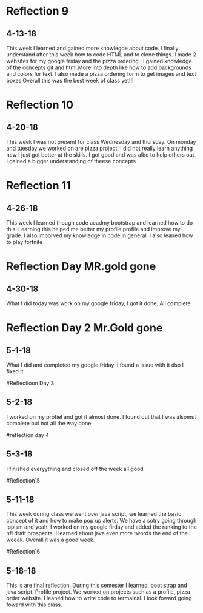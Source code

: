 # Reflection 9
## 4-13-18
This week I learned and gained more knowlegde about code. I finally understand after this week how to code HTML and to clone things. I made 2 websites for my google friday and  the pizza ordering . I gained knowledge of the concepts git and html.More into depth like how to add backgrounds and colors for text.  I also made a pizza ordering form to get images and text boxes.Overall this was the best week of class yet!!!

# Reflection 10
## 4-20-18
This week I was not present for class Wednesday and thursday. On monday and tuesday we worked on are pizza project. I did not really learn anything new I just got better at the skills. I got good and was albe to help others out. I gained a bigger understanding of theese concepts

# Reflection 11
## 4-26-18
This week I learned though code acadmy bootstrap and learned how to do this. Learning this helped me better my profile profile and improve my grade. I also imporved my knowledge in code in general. I also leaned how to play fortnite

# Reflection Day MR.gold gone
## 4-30-18
What I did today was work on my google friday, I got it done. All complete

# Reflection Day 2 Mr.Gold gone
## 5-1-18
What I did and completed my google friday. I found a issue with it dso I fixed it

#Reflectioon Day 3 
## 5-2-18
I worked on my profiel and got it almost done. I found out that I was alsomst complete but not all the way done

#reflection day 4
## 5-3-18

I finished everyything and closed off the week all good 


#Reflection15
## 5-11-18

This week during class we went over java script, we learned the basic concept of it and how to make pop up alerts. We have a sotry going through ippism and yeah. I worked on my google firday and added the ranking to the nfl draft prospects. I learned about java even more twords the end of the weeek. Overall it was a good week. 

#Reflection16
## 5-18-18

This is are final reflection. During this semester I learned, boot strap and java script. Profile project. We worked on projects such as a profile, pizza order website. I leaned how to write code to termainal. I look foward going foward with this class. 
